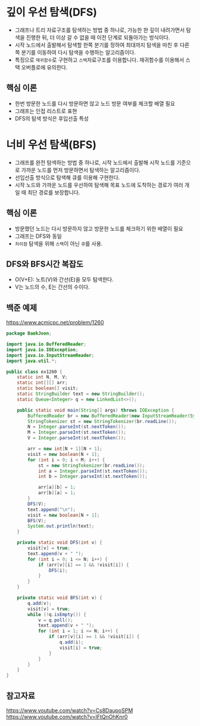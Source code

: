 # 깊이 우선 탐색(DFS)
- 그래프나 트리 자료구조를 탐색하는 방법 중 하나로, 가능한 한 깊이 내려가면서 탐색을 진행한 뒤, 더 이상 갈 수 없을 때 이전 단계로 되돌아가는 방식이다.
- 시작 노드에서 출발해서 탐색할 한쪽 분기를 정하여 최대까지 탐색을 마친 후 다른 쪽 분기를 이동하여 다시 탐색을 수행하는 알고리즘이다.
- 특징으로 `재귀함수`로 구현하고 `스택`자료구조를 이용합니다. 재귀함수를 이용해서 스택 오버플로에 유의한다.

## 핵심 이론
- 한번 방문한 노드를 다시 방문하면 않고 노드 방문 여부를 체크할 배열 필요
- 그래프는 인접 리스트로 표현
- DFS의 탐색 방식은 후입선출 특성

# 너비 우선 탐색(BFS)
- 그래프를 완전 탐색하는 방법 중 하나로, 시작 노드에서 출발해 시작 노드를 기준으로 가까운 노드를 먼저 방문하면서 탐색하는 알고리즘이다.
- 선입선출 방식으로 탐색해 큐를 이용해 구현한다.
- 시작 노드와 가까운 노드를 우선하여 탐색해 목표 노드에 도착하는 경로가 여러 개일 때 최단 경로를 보장합니다.

## 핵심 이론
- 방문했던 노드는 다시 방문하지 않고 방문한 노드를 체크하기 위한 배열이 필요
- 그래프는 DFS와 동일
- `차이점` 탐색을 위해 `스택`이 아닌 `큐`를 사용.

## DFS와 BFS시간 복잡도
- O(V+E): 노트(V)와 간선(E)을 모두 탐색한다.
- V는 노드의 수, E는 간선의 수이다.

## 백준 예제
https://www.acmicpc.net/problem/1260
```java
package BaekJoon;

import java.io.BufferedReader;
import java.io.IOException;
import java.io.InputStreamReader;
import java.util.*;

public class ex1260 {
    static int N, M, V;
    static int[][] arr;
    static boolean[] visit;
    static StringBuilder text = new StringBuilder();
    static Queue<Integer> q = new LinkedList<>();

    public static void main(String[] args) throws IOException {
        BufferedReader br = new BufferedReader(new InputStreamReader(System.in));
        StringTokenizer st = new StringTokenizer(br.readLine());
        N = Integer.parseInt(st.nextToken());
        M = Integer.parseInt(st.nextToken());
        V = Integer.parseInt(st.nextToken());

        arr = new int[N + 1][N + 1];
        visit = new boolean[N + 1];
        for (int i = 0; i < M; i++) {
            st = new StringTokenizer(br.readLine());
            int a = Integer.parseInt(st.nextToken());
            int b = Integer.parseInt(st.nextToken());

            arr[a][b] = 1;
            arr[b][a] = 1;
        }
        DFS(V);
        text.append("\n");
        visit = new boolean[N + 1];
        BFS(V);
        System.out.println(text);
    }

    private static void DFS(int v) {
        visit[v] = true;
        text.append(v + " ");
        for (int i = 0; i <= N; i++) {
            if (arr[v][i] == 1 && !visit[i]) {
                DFS(i);
            }
        }
    }

    private static void BFS(int v) {
        q.add(v);
        visit[v] = true;
        while (!q.isEmpty()) {
            v = q.poll();
            text.append(v + " ");
            for (int i = 1; i <= N; i++) {
                if (arr[v][i] == 1 && !visit[i]) {
                    q.add(i);
                    visit[i] = true;
                }
            }
        }
    }
}
```

## 참고자료
https://www.youtube.com/watch?v=Cs8DaupoSPM  
https://www.youtube.com/watch?v=lFtQnOhKnr0
